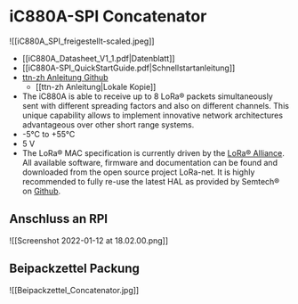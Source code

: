 # iC880A-SPI Concatenator
![[iC880A_SPI_freigestellt-scaled.jpeg]]
- [[iC880A_Datasheet_V1_1.pdf|Datenblatt]]
- [[iC880A-SPI_QuickStartGuide.pdf|Schnellstartanleitung]]
- [ttn-zh Anleitung Github](https://github.com/ttn-zh/ic880a-gateway/wiki)
	- [[ttn-zh Anleitung|Lokale Kopie]]
- The iC880A is able to receive up to 8 LoRa® packets simultaneously sent with different spreading factors and also on different channels. This unique capability allows to implement innovative network architectures advantageous over other short range systems.
- -5°C to +55°C
- 5 V
- The LoRa® MAC specification is currently driven by the [LoRa® Alliance](https://www.lora-alliance.org/). All available software, firmware and documentation can be found and downloaded from the open source project LoRa-net. It is highly recommended to fully re-use the latest HAL as provided by Semtech® on [Github](https://github.com/Lora-net).

## Anschluss an RPI
 ![[Screenshot 2022-01-12 at 18.02.00.png]]

## Beipackzettel Packung
![[Beipackzettel_Concatenator.jpg]]